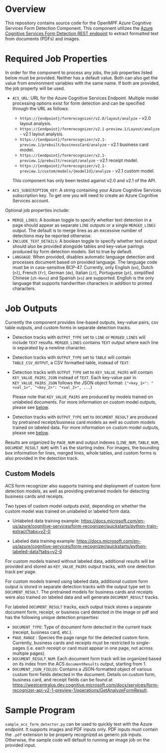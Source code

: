 # Overview

This repository contains source code for the OpenMPF Azure Cognitive Services
Form Detection Component. This component utilizes the [Azure Cognitive Services Form Detection REST
endpoint](https://westus2.dev.cognitive.microsoft.com/docs/services/form-recognizer-api-v2/operations/AnalyzeLayoutAsync)
to extract formatted text from documents (PDFs) and images.


# Required Job Properties
In order for the component to process any jobs, the job properties listed below
must be provided. Neither has a default value. Both can also get the value
from environment variables with the same name. If both are provided, 
the job property will be used. 

- `ACS_URL`: URL for the Azure Cognitive Services Endpoint. Multiple model processing options exist for form detection
   and can be specified through the URL as follows:

   - `https://{endpoint}/formrecognizer/v2.0/layout/analyze` - v2.0 layout analysis.
   - `https://{endpoint}/formrecognizer/v2.1-preview.1/Layout/analyze` - v2.1 layout analysis.
   - `https://{endpoint}/formrecognizer/v2.1-preview.1/prebuilt/businessCard/analyze` - v2.1 business card model.
   - `https://{endpoint}/formrecognizer/v2.1-preview.1/prebuilt/receipt/analyze` - v2.1 receipt model.
   - `https://{endpoint}/formrecognizer/v2.1-preview.1/custom/models/{modelId}/analyze` - v2.1 custom model.

   This component has only been tested against v2.0 and v2.1 of the API.
   
- `ACS_SUBSCRIPTION_KEY`: A string containing your Azure Cognitive Services
  subscription key. To get one you will need to create an 
  Azure Cognitive Services account.

Optional job properties include:
- `MERGE_LINES`: A boolean toggle to specify whether text detection in a page should appear as separate `LINE` outputs or
   a single `MERGED_LINES` output. The default is to merge lines as an excessive number of detections may be reported
   otherwise.
- `INCLUDE_TEXT_DETAILS`: A boolean toggle to specify whether text output should also be provided alongside tables
   and key-value pairings produced by form detection models. Set to true by default.
- `LANGUAGE`:  When provided, disables automatic language detection and processes document based on provided language.
   The language code must be in case-sensitive BCP-47.  Currently, only English (`en`), Dutch (`nl`),
   French (`fr`), German (`de`), Italian (`it`), Portuguese (`pt`), simplified Chinese (`zh-Hans`) and Spanish (`es`)
   are supported. English is the only language that supports handwritten characters in addition to printed characters.

# Job Outputs
Currently the component provides line-based outputs, key-value pairs, csv table outputs, and custom forms in separate detection tracks.

- Detection tracks with `OUTPUT_TYPE` set to `LINE` or `MERGED_LINES` will include `TEXT` results. `MERGED_LINES`
  contains `TEXT` output where each line is separated by a newline character.

- Detection tracks with `OUTPUT_TYPE` set to `TABLE` will contain `TABLE_CSV_OUTPUT`, a CSV formatted table,
  instead of `TEXT`.

- Detection tracks with `OUTPUT_TYPE` set to `KEY_VALUE_PAIRS` will contain `KEY_VALUE_PAIRS_JSON` instead of `TEXT`.
  Each key-value pair in `KEY_VALUE_PAIRS_JSON` follows the JSON object format:
  `{"<key_1>": "<val_1>", "<key_2>": "<val_2>", ...}`

  Please note that `KEY_VALUE_PAIRS` are produced by models trained on unlabeled documents.
  For more information on custom model outputs, please see [below](#custom-models).

- Detection tracks with `OUTPUT_TYPE` set to `DOCUMENT_RESULT` are produced by pretrained receipt/business card models
  as well as custom models trained on labeled data. For more information on custom model outputs, please see [below](#custom-models).

Results are organized by `PAGE_NUM` and output indexes (`LINE_NUM`, `TABLE_NUM`, `DOCUMENT_RESULT_NUM`) with 1 as the starting index.
For images, the bounding box information for lines, merged lines, whole tables, and custom forms is also provided in the detection
track.

## Custom Models
ACS form recognizer also supports training and deployment of custom form detection models, as well as providing
pretrained models for detecting business cards and receipts.

Two types of custom model outputs exist, depending on whether the custom model was trained on unlabeled or labeled form data.

- Unlabeled data training example: https://docs.microsoft.com/en-us/azure/cognitive-services/form-recognizer/quickstarts/python-train-extract?tabs=v2-0

- Labeled data training example: https://docs.microsoft.com/en-us/azure/cognitive-services/form-recognizer/quickstarts/python-labeled-data?tabs=v2-0

For custom models trained without labeled data, additional results will be provided and stored as `KEY_VALUE_PAIRS`
output tracks, with one detection track per page.

For custom models trained using labeled data, additional custom form output is stored in
separate detection tracks with the output type set to `DOCUMENT_RESULT`. The pretrained models for business cards and receipts
were also trained on labeled data and will generate `DOCUMENT_RESULT` tracks.

For labeled `DOCUMENT_RESULT` tracks, each output track stores a separate document form, receipt, or business card detected in the image or pdf and has the following
unique detection properties:

-  `DOCUMENT_TYPE`: Type of document form detected in the current track (receipt, business card, etc.).
-  `PAGE_RANGE` : Species the page range for the detected custom form. Currently, business cards
    and receipts must be restricted to single-pages (i.e. each receipt or card must appear in one page, not across
    multiple pages).
-  `DOCUMENT_RESULT_NUM`: Each document form track will be organized based on its index from the ACS `documentResults` output, starting from 1.
-  `DOCUMENT_JSON_FIELDS`: Contains a JSON-formatted object of various custom form fields detected in the document. Details on custom form,
    business card, and receipt fields can be found at https://westcentralus.dev.cognitive.microsoft.com/docs/services/form-recognizer-api-v2-1-preview-1/operations/GetAnalyzeFormResult.

# Sample Program
`sample_acs_form_detector.py` can be used to quickly test with the Azure
endpoint. It supports images and PDF inputs only. PDF inputs must contain the `.pdf`
extension to be properly recognized as generic job inputs. Otherwise, the sample code
will default to running an image job on the provided input.
